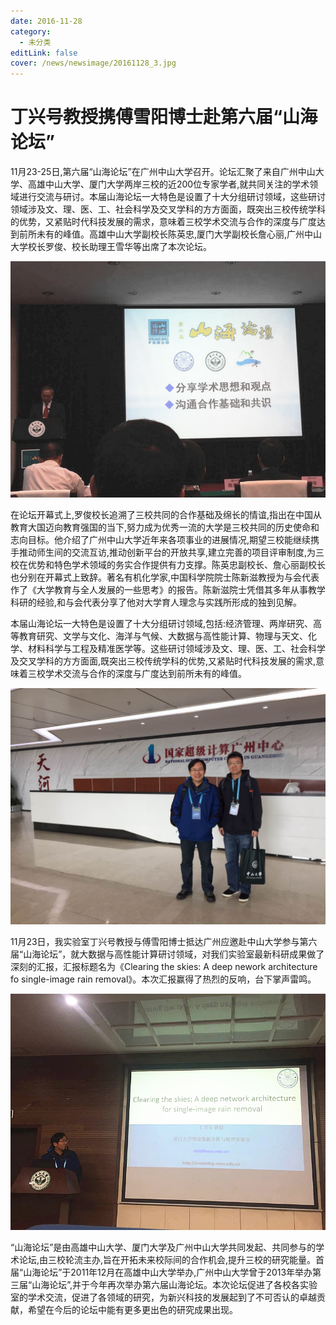 ```yaml
---
date: 2016-11-28
category:
  - 未分类
editLink: false
cover: /news/newsimage/20161128_3.jpg
---
```



# 丁兴号教授携傅雪阳博士赴第六届“山海论坛”

11月23-25日,第六届“山海论坛”在广州中山大学召开。论坛汇聚了来自广州中山大学、高雄中山大学、厦门大学两岸三校的近200位专家学者,就共同关注的学术领域进行交流与研讨。本届山海论坛一大特色是设置了十大分组研讨领域，这些研讨领域涉及文、理、医、工、社会科学及交叉学科的方方面面，既突出三校传统学科的优势，又紧贴时代科技发展的需求，意味着三校学术交流与合作的深度与广度达到前所未有的峰值。高雄中山大学副校长陈英忠,厦门大学副校长詹心丽,广州中山大学校长罗俊、校长助理王雪华等出席了本次论坛。


<!-- more -->


![](/news/newsimage/20161128_3.jpg)







在论坛开幕式上,罗俊校长追溯了三校共同的合作基础及绵长的情谊,指出在中国从教育大国迈向教育强国的当下,努力成为优秀一流的大学是三校共同的历史使命和志向目标。他介绍了广州中山大学近年来各项事业的进展情况,期望三校能继续携手推动师生间的交流互访,推动创新平台的开放共享,建立完善的项目评审制度,为三校在优势和特色学术领域的务实合作提供有力支撑。陈英忠副校长、詹心丽副校长也分别在开幕式上致辞。著名有机化学家,中国科学院院士陈新滋教授为与会代表作了《大学教育与全人发展的一些思考》的报告。陈新滋院士凭借其多年从事教学科研的经验,和与会代表分享了他对大学育人理念与实践所形成的独到见解。



本届山海论坛一大特色是设置了十大分组研讨领域,包括:经济管理、两岸研究、高等教育研究、文学与文化、海洋与气候、大数据与高性能计算、物理与天文、化学、材料科学与工程及精准医学等。这些研讨领域涉及文、理、医、工、社会科学及交叉学科的方方面面,既突出三校传统学科的优势,又紧贴时代科技发展的需求,意味着三校学术交流与合作的深度与广度达到前所未有的峰值。



![](/news/newsimage/20161128_1.jpg)







11月23日，我实验室丁兴号教授与傅雪阳博士抵达广州应邀赴中山大学参与第六届“山海论坛”，就大数据与高性能计算研讨领域，对我们实验室最新科研成果做了深刻的汇报，汇报标题名为《Clearing
the skies: A deep nework architecture fo single-image rain
removal》。本次汇报赢得了热烈的反响，台下掌声雷鸣。



![](/news/newsimage/20161128_2.jpg)







“山海论坛”是由高雄中山大学、厦门大学及广州中山大学共同发起、共同参与的学术论坛,由三校轮流主办,旨在开拓未来校际间的合作机会,提升三校的研究能量。首届“山海论坛”于2011年12月在高雄中山大学举办,广州中山大学曾于2013年举办第三届“山海论坛”,并于今年再次举办第六届山海论坛。本次论坛促进了各校各实验室的学术交流，促进了各领域的研究，为新兴科技的发展起到了不可否认的卓越贡献，希望在今后的论坛中能有更多更出色的研究成果出现。

